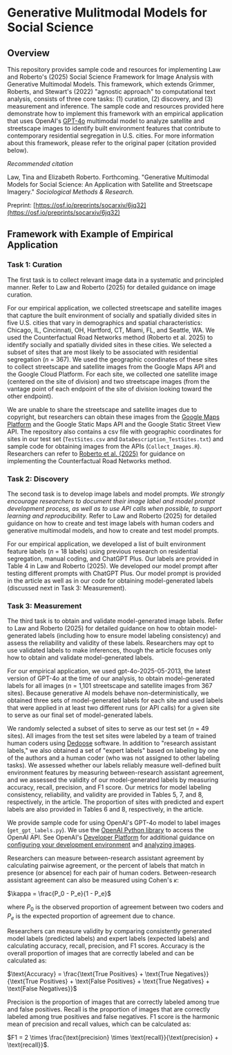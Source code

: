 # Generative Mulitmodal Models for Social Science

## Overview

This repository provides sample code and resources for implementing Law and Roberto's (2025) Social Science Framework for Image Analysis with Generative Multimodal Models. This framework, which extends Grimmer, Roberts, and Stewart's (2022) "agnostic approach" to computational text analysis, consists of three core tasks: (1) curation, (2) discovery, and (3) measurement and inference. The sample code and resources provided here demonstrate how to implement this framework with an empirical application that uses OpenAI's [GPT-4o](https://openai.com/index/gpt-4o-system-card/) multimodal model to analyze satellite and streetscape images to identify built environment features that contribute to contemporary residential segregation in U.S. cities. For more information about this framework, please refer to the original paper (citation provided below). 

*Recommended citation*

Law, Tina and Elizabeth Roberto. Forthcoming. "Generative Multimodal Models for Social Science: An Application with Satellite and Streetscape Imagery." *Sociological Methods & Research.*

Preprint: [https://osf.io/preprints/socarxiv/6jq32](https://osf.io/preprints/socarxiv/6jq32)

## Framework with Example of Empirical Application

### Task 1: Curation

The first task is to collect relevant image data in a systematic and principled manner. Refer to Law and Roberto (2025) for detailed guidance on image curation.

For our empirical application, we collected streetscape and satellite images that capture the built environment of socially and spatially divided sites in five U.S. cities that vary in demographics and spatial characteristics: Chicago, IL, Cincinnati, OH, Hartford, CT, Miami, FL, and Seattle, WA. We used the Counterfactual Road Networks method (Roberto et al. 2025) to identify socially and spatially divided sites in these cities. We selected a subset of sites that are most likely to be associated with residential segregation (*n* = 367). We used the geographic coordinates of these sites to collect streetscape and satellite images from the Google Maps API and the Google Cloud Platform. For each site, we collected one satellite image (centered on the site of division) and two streetscape images (from the vantage point of each endpoint of the site of division looking toward the other endpoint).

We are unable to share the streetscape and satellite images due to copyright, but researchers can obtain these images from the [Google Maps Platform](https://mapsplatform.google.com/) and the Google Static Maps API and the Google Static Street View API. The repository also contains a csv file with geographic coordinates for sites in our test set (`TestSites.csv` and `DataDescription_TestSites.txt`) and sample code for obtaining images from the APIs (`Collect_Images.R`). Researchers can refer to [Roberto et al. (2025)](https://osf.io/preprints/socarxiv/ajtnp) for guidance on implementing the Counterfactual Road Networks method.

### Task 2: Discovery

The second task is to develop image labels and model prompts. *We strongly encourage researchers to document their image label and model prompt development process, as well as to use API calls when possible, to support learning and reproducibility.* Refer to Law and Roberto (2025) for detailed guidance on how to create and test image labels with human coders and generative multimodal models, and how to create and test model prompts.

For our empirical application, we developed a list of built environment feature labels (*n* = 18 labels) using previous research on residential segregation, manual coding, and ChatGPT Plus. Our labels are provided in Table 4 in Law and Roberto (2025). We developed our model prompt after testing different prompts with ChatGPT Plus. Our model prompt is provided in the article as well as in our code for obtaining model-generated labels (discussed next in Task 3: Measurement).

### Task 3: Measurement

The third task is to obtain and validate model-generated image labels. Refer to Law and Roberto (2025) for detailed guidance on how to obtain model-generated labels (including how to ensure model labeling consistency) and assess the reliability and validity of these labels. Researchers may opt to use validated labels to make inferences, though the article focuses only how to obtain and validate model-generated labels.

For our empirical application, we used gpt-4o-2025-05-2013, the latest version of GPT-4o at the time of our analysis, to obtain model-generated labels for all images (*n* = 1,101 streetscape and satellite images from 367 sites). Because generative AI models behave non-deterministically, we obtained three sets of model-generated labels for each site and used labels that were applied in at least two different runs (or API calls) for a given site to serve as our final set of model-generated labels. 

We randomly selected a subset of sites to serve as our test set (*n* = 49 sites). All images from the test set sites were labeled by a team of trained human coders using [Dedoose](https://www.dedoose.com/) software. In addition to "research assistant labels," we also obtained a set of "expert labels" based on labeling by one of the authors and a human coder (who was not assigned to other labeling tasks). We assessed whether our labels reliably measure well-defined built environment features by measuring between-research assistant agreement, and we assessed the validity of our model-generated labels by measuring accuracy, recall, precision, and F1 score. Our metrics for model labeling consistency, reliability, and validity are provided in Tables 5, 7, and 8, respectively, in the article. The proportion of sites with predicted and expert labels are also provided in Tables 6 and 8, respectively, in the article.

We provide sample code for using OpenAI's GPT-4o model to label images (`get_gpt_labels.py`). We use the [OpenAI Python library](https://github.com/openai/openai-python) to access the OpenAI API. See OpenAI's [Developer Platform](https://platform.openai.com/docs/overview) for additional guidance on [configuring your development environment](https://platform.openai.com/docs/libraries) and [analyzing images](https://platform.openai.com/docs/guides/images?api-mode=responses).

Researchers can measure between-research assistant agreement by calculating pairwise agreement, or the percent of labels that match in presence (or absence) for each pair of human coders. Between-research assistant agreement can also be measured using Cohen's $\kappa$:

$\kappa = \frac{P_0 - P_e}{1 - P_e}$

where $P_0$ is the observed proportion of agreement between two coders and $P_e$ is the expected proportion of agreement due to chance. 

Researchers can measure validity by comparing consistently generated model labels (predicted labels) and expert labels (expected labels) and calculating accuracy, recall, precision, and F1 scores. Accuracy is the overall proportion of images that are correctly labeled and can be calculated as:

$\text{Accuracy} = \frac{\text{True Positives} + \text{True Negatives}}{\text{True Positives} + \text{False Positives} + \text{True Negatives} + \text{False Negatives}}$

Precision is the proportion of images that are correctly labeled among true and false positives. Recall is the proportion of images that are correctly labeled among true positives and false negatives. F1 score is the harmonic mean of precision and recall values, which can be calculated as:

$F1 = 2 \times \frac{\text{precision} \times \text{recall}}{\text{precision} + \text{recall}}$.
